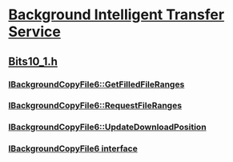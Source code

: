 # [Background Intelligent Transfer Service](../_bits/index.md)
## [Bits10_1.h](index.md)
### [IBackgroundCopyFile6::GetFilledFileRanges](../bits10_1/nf-bits10_1-ibackgroundcopyfile6-getfilledfileranges.md)
### [IBackgroundCopyFile6::RequestFileRanges](../bits10_1/nf-bits10_1-ibackgroundcopyfile6-requestfileranges.md)
### [IBackgroundCopyFile6::UpdateDownloadPosition](../bits10_1/nf-bits10_1-ibackgroundcopyfile6-updatedownloadposition.md)
### [IBackgroundCopyFile6 interface](../bits10_1/nn-bits10_1-ibackgroundcopyfile6.md)
